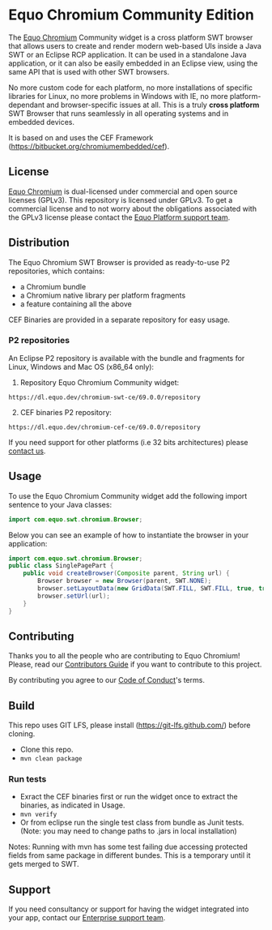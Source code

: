 # Equo Chromium Community Edition

The [Equo Chromium](https://www.equo.dev/chromium) Community widget is a cross platform SWT browser that allows users to create and render modern web-based UIs inside a Java SWT or an Eclipse RCP application. It can be used in a standalone Java application, or it can also be easily embedded in an Eclipse view, using the same API that is used with other SWT browsers.

No more custom code for each platform, no more installations of specific libraries for Linux, no more problems in Windows with IE, no more platform-dependant and browser-specific issues at all. This is a truly **cross platform** SWT Browser that runs seamlessly in all operating systems and in embedded devices.

It is based on and uses the CEF Framework (https://bitbucket.org/chromiumembedded/cef).

## License

[Equo Chromium](https://www.equo.dev/chromium) is dual-licensed under commercial and open source licenses (GPLv3). This repository is licensed under GPLv3. To get a commercial license and to not worry about the obligations associated with the GPLv3 license please contact the [Equo Platform support team](https://www.equo.dev/request-a-demo).

## Distribution

The Equo Chromium SWT Browser is provided as ready-to-use P2 repositories, which contains:

- a Chromium bundle
- a Chromium native library per platform fragments
- a feature containing all the above

CEF Binaries are provided in a separate repository for easy usage.

### P2 repositories

An Eclipse P2 repository is available with the bundle and fragments for Linux, Windows and Mac OS (x86_64 only):

1. Repository Equo Chromium Community widget:

```
https://dl.equo.dev/chromium-swt-ce/69.0.0/repository
```

2. CEF binaries P2 repository:

```
https://dl.equo.dev/chromium-cef-ce/69.0.0/repository
```

If you need support for other platforms (i.e 32 bits architectures) please [contact us](https://www.equo.dev/request-a-demo).

## Usage

To use the Equo Chromium Community widget add the following import sentence to your Java classes:


```java
import com.equo.swt.chromium.Browser;
```

Below you can see an example of how to instantiate the browser in your application:

```java
import com.equo.swt.chromium.Browser;
public class SinglePagePart {
	public void createBrowser(Composite parent, String url) {
		Browser browser = new Browser(parent, SWT.NONE);
		browser.setLayoutData(new GridData(SWT.FILL, SWT.FILL, true, true));
		browser.setUrl(url);
	}
}
```

## Contributing

Thanks you to all the people who are contributing to Equo Chromium! Please, read our [Contributors Guide](docs/CONTRIBUTING.md) if you want to contribute to this project.

By contributing you agree to our [Code of Conduct](docs/CODE_OF_CONDUCT.md)'s terms.

## Build

This repo uses GIT LFS, please install (https://git-lfs.github.com/) before cloning.

- Clone this repo.
- `mvn clean package`

### Run tests

- Exract the CEF binaries first or run the widget once to extract the binaries, as indicated in Usage.
- `mvn verify`
- Or from eclipse run the single test class from bundle as Junit tests. (Note: you may need to change paths to .jars in local installation)

Notes: Running with mvn has some test failing due accessing protected fields from same package in different bundes. This is a temporary until it gets merged to SWT.

## Support

If you need consultancy or support for having the widget integrated into your app, contact our [Enterprise support team](mailto:support@equo.dev).
